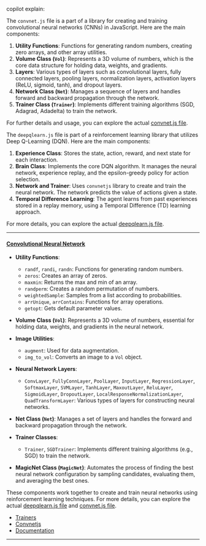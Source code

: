 copilot explain:

The `convnet.js` file is a part of a library for creating and training convolutional neural networks (CNNs) in JavaScript. Here are the main components:

1. **Utility Functions**: Functions for generating random numbers, creating zero arrays, and other array utilities.
2. **Volume Class (`Vol`)**: Represents a 3D volume of numbers, which is the core data structure for holding data, weights, and gradients.
3. **Layers**: Various types of layers such as convolutional layers, fully connected layers, pooling layers, normalization layers, activation layers (ReLU, sigmoid, tanh), and dropout layers.
4. **Network Class (`Net`)**: Manages a sequence of layers and handles forward and backward propagation through the network.
5. **Trainer Class (`Trainer`)**: Implements different training algorithms (SGD, Adagrad, Adadelta) to train the network.

For further details and usage, you can explore the actual [convnet.js file](https://github.com/universalbit-dev/universalbit-dev/blob/main/convolutional_neural_network/convnet.js).

The `deepqlearn.js` file is part of a reinforcement learning library that utilizes Deep Q-Learning (DQN). Here are the main components:

1. **Experience Class**: Stores the state, action, reward, and next state for each interaction.
2. **Brain Class**: Implements the core DQN algorithm. It manages the neural network, experience replay, and the epsilon-greedy policy for action selection.
3. **Network and Trainer**: Uses `convnetjs` library to create and train the neural network. The network predicts the value of actions given a state.
4. **Temporal Difference Learning**: The agent learns from past experiences stored in a replay memory, using a Temporal Difference (TD) learning approach.

For more details, you can explore the actual [deepqlearn.js file](https://github.com/universalbit-dev/universalbit-dev/blob/main/convolutional_neural_network/deepqlearn.js).

---

#### [Convolutional Neural Network](https://stanford.edu/~shervine/teaching/cs-230/cheatsheet-convolutional-neural-networks)


- **Utility Functions**:
  - `randf`, `randi`, `randn`: Functions for generating random numbers.
  - `zeros`: Creates an array of zeros.
  - `maxmin`: Returns the max and min of an array.
  - `randperm`: Creates a random permutation of numbers.
  - `weightedSample`: Samples from a list according to probabilities.
  - `arrUnique`, `arrContains`: Functions for array operations.
  - `getopt`: Gets default parameter values.
  
- **Volume Class (`Vol`)**: Represents a 3D volume of numbers, essential for holding data, weights, and gradients in the neural network.
- **Image Utilities**:
  - `augment`: Used for data augmentation.
  - `img_to_vol`: Converts an image to a `Vol` object.

- **Neural Network Layers**:
  - `ConvLayer`, `FullyConnLayer`, `PoolLayer`, `InputLayer`, `RegressionLayer`, `SoftmaxLayer`, `SVMLayer`, `TanhLayer`, `MaxoutLayer`, `ReluLayer`, `SigmoidLayer`, `DropoutLayer`, `LocalResponseNormalizationLayer`, `QuadTransformLayer`: Various types of layers for constructing neural networks.

- **Net Class (`Net`)**: Manages a set of layers and handles the forward and backward propagation through the network.
- **Trainer Classes**:
  - `Trainer`, `SGDTrainer`: Implements different training algorithms (e.g., SGD) to train the network.
- **MagicNet Class (`MagicNet`)**: Automates the process of finding the best neural network configuration by sampling candidates, evaluating them, and averaging the best ones.

These components work together to create and train neural networks using reinforcement learning techniques. For more details, you can explore the actual [deepqlearn.js file](https://github.com/universalbit-dev/universalbit-dev/blob/main/convolutional_neural_network/deepqlearn.js) and [convnet.js file](https://github.com/universalbit-dev/universalbit-dev/blob/main/convolutional_neural_network/convnet.js).


* [Trainers](https://cs.stanford.edu/people/karpathy/convnetjs/demo/trainers.html)
* [Convnetjs](https://cs.stanford.edu/people/karpathy/convnetjs/)
* [Documentation](https://cs.stanford.edu/people/karpathy/convnetjs/docs.html)

---
  
